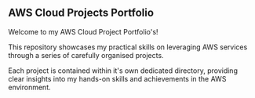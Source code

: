 ## AWS Cloud Projects Portfolio  

Welcome to my AWS Cloud Project Portfolio's!  

This repository showcases my practical skills on leveraging AWS services through a series of carefully organised projects.  

Each project is contained within it's own dedicated directory, providing clear insights into my hands-on skills and achievements in the AWS environment.  
